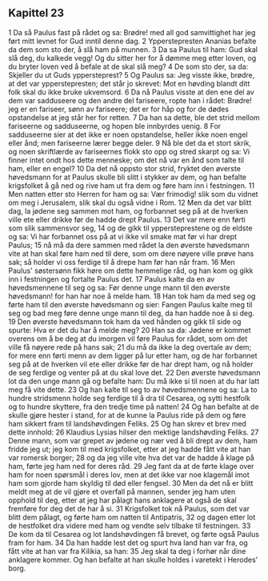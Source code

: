 ## Kapittel 23

1 Da så Paulus fast på rådet og sa: Brødre! med all god samvittighet har jeg ført mitt levnet for Gud inntil denne dag.
2 Ypperstepresten Ananias befalte da dem som sto der, å slå ham på munnen.
3 Da sa Paulus til ham: Gud skal slå deg, du kalkede vegg! Og du sitter her for å dømme meg etter loven, og du bryter loven ved å befale at de skal slå meg?
4 De som sto der, sa da: Skjeller du ut Guds yppersteprest?
5 Og Paulus sa: Jeg visste ikke, brødre, at det var ypperstepresten; det står jo skrevet: Mot en høvding blandt ditt folk skal du ikke bruke ukvemsord.
6 Da nå Paulus visste at den ene del av dem var sadduseere og den andre del fariseere, ropte han i rådet: Brødre! jeg er en fariseer, sønn av fariseere; det er for håp og for de dødes opstandelse at jeg står her for retten.
7 Da han sa dette, ble det strid mellom fariseerne og sadduseerne, og hopen ble innbyrdes uenig.
8 For sadduseerne sier at det ikke er noen opstandelse, heller ikke noen engel eller ånd; men fariseerne lærer begge deler.
9 Nå ble det da et stort skrik, og noen skriftlærde av fariseernes flokk sto opp og stred skarpt og sa: Vi finner intet ondt hos dette menneske; om det nå var en ånd som talte til ham, eller en engel?
10 Da det nå oppsto stor strid, fryktet den øverste høvedsmann for at Paulus skulle bli slitt i stykker av dem, og han befalte krigsfolket å gå ned og rive ham ut fra dem og føre ham inn i festningen.
11 Men natten etter sto Herren for ham og sa: Vær frimodig! slik som du vidnet om meg i Jerusalem, slik skal du også vidne i Rom.
12 Men da det var blitt dag, la jødene seg sammen mot ham, og forbannet seg på at de hverken ville ete eller drikke før de hadde drept Paulus.
13 Det var mere enn førti som slik sammensvor seg,
14 og de gikk til yppersteprestene og de eldste og sa: Vi har forbannet oss på at vi ikke vil smake mat før vi har drept Paulus;
15 nå må da dere sammen med rådet la den øverste høvedsmann vite at han skal føre ham ned til dere, som om dere nøyere ville prøve hans sak; så holder vi oss ferdige til å drepe ham før han når fram.
16 Men Paulus' søstersønn fikk høre om dette hemmelige råd, og han kom og gikk inn i festningen og fortalte Paulus det.
17 Paulus kalte da en av høvedsmennene til seg og sa: Før denne unge mann til den øverste høvedsmann! for han har noe å melde ham.
18 Han tok ham da med seg og førte ham til den øverste høvedsmann og sier: Fangen Paulus kalte meg til seg og bad meg føre denne unge mann til deg, da han hadde noe å si deg.
19 Den øverste høvedsmann tok ham da ved hånden og gikk til side og spurte: Hva er det du har å melde meg?
20 Han sa da: Jødene er kommet overens om å be deg at du imorgen vil føre Paulus for rådet, som om det ville få nøyere rede på hans sak;
21 du må da ikke la deg overtale av dem; for mere enn førti menn av dem ligger på lur etter ham, og de har forbannet seg på at de hverken vil ete eller drikke før de har drept ham, og nå holder de seg ferdige og venter på at du skal love det.
22 Den øverste høvedsmann lot da den unge mann gå og befalte ham: Du må ikke si til noen at du har latt meg få vite dette.
23 Og han kalte til seg to av høvedsmennene og sa: La to hundre stridsmenn holde seg ferdige til å dra til Cesarea, og sytti hestfolk og to hundre skyttere, fra den tredje time på natten!
24 Og han befalte at de skulle gjøre hester i stand, for at de kunne la Paulus ride på dem og føre ham sikkert fram til landshøvdingen Feliks.
25 Og han skrev et brev med dette innhold:
26 Klaudius Lysias hilser den mektige landshøvding Feliks.
27 Denne mann, som var grepet av jødene og nær ved å bli drept av dem, ham fridde jeg ut; jeg kom til med krigsfolket, etter at jeg hadde fått vite at han var romersk borger;
28 og da jeg ville vite hva det var de hadde å klage på ham, førte jeg ham ned for deres råd.
29 Jeg fant da at de førte klage over ham for noen spørsmål i deres lov, men at det ikke var noe klagemål imot ham som gjorde ham skyldig til død eller fengsel.
30 Men da det nå er blitt meldt meg at de vil gjøre et overfall på mannen, sender jeg ham uten opphold til deg, etter at jeg har pålagt hans anklagere at også de skal fremføre for deg det de har å si.
31 Krigsfolket tok nå Paulus, som det var blitt dem pålagt, og førte ham om natten til Antipatris,
32 og dagen etter lot de hestfolket dra videre med ham og vendte selv tilbake til festningen.
33 De kom da til Cesarea og lot landshøvdingen få brevet, og førte også Paulus fram for ham.
34 Da han hadde lest det og spurt hva land han var fra, og fått vite at han var fra Kilikia, sa han:
35 Jeg skal ta deg i forhør når dine anklagere kommer. Og han befalte at han skulle holdes i varetekt i Herodes' borg.
